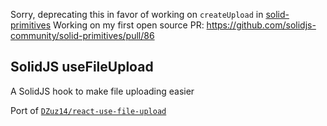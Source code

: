Sorry, deprecating this in favor of working on `createUpload` in [solid-primitives](https://github.com/solidjs-community/solid-primitives)
Working on my first open source PR: https://github.com/solidjs-community/solid-primitives/pull/86
## SolidJS useFileUpload

A SolidJS hook to make file uploading easier

Port of [`DZuz14/react-use-file-upload`](https://github.com/DZuz14/react-use-file-upload)
